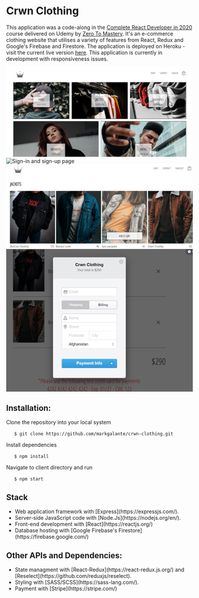 # Crwn Clothing

This application was a code-along in the [Complete React Developer in 2020](https://www.udemy.com/course/complete-react-developer-zero-to-mastery/) course delivered on Udemy by [Zero To Mastery](https://zerotomastery.io/). It's an e-commerce clothing website that utilises a variety of features from React, Redux and Google's Firebase and Firestore. The application is deployed on Heroku - visit the current live version [here](https://crownclothingapp.herokuapp.com/). This application is currently in development with responsiveness issues.   

![Homepage](/homepage.png)
![Sign-in and sign-up page]()
![Shop page](/shop-page.png)
![Payment](/payment.png)

## Installation: 

Clone the repository into your local system
```
   $ git clone https://github.com/markgalante/crwn-clothing.git
```

Install dependencies
```
   $ npm install
```

Navigate to client directory and run
```
   $ npm start
```

## Stack
<ul>
    <li> Web application framework with [Express](https://expressjs.com/). </li>
    <li> Server-side JavaScript code with [Node.Js](https://nodejs.org/en/). </li>
    <li> Front-end development with [React](https://reactjs.org/) </li>
    <li> Database hosting with [Google Firebase's Firestore](https://firebase.google.com/)  </li>
</ul>

## Other APIs and Dependencies: 
<ul>
    <li> State managment with [React-Redux](https://react-redux.js.org/) and [Reselect](https://github.com/reduxjs/reselect). </li>
    <li> Styling with [SASS/SCSS](https://sass-lang.com/).</li>
    <li> Payment with [Stripe](https://stripe.com/)</li>
</ul>
